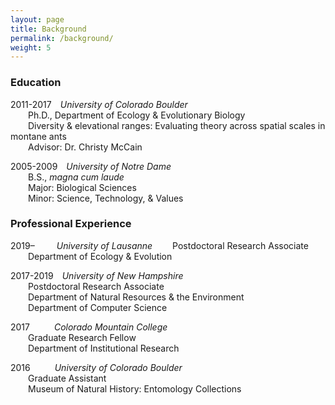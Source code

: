 ```yaml
---
layout: page
title: Background
permalink: /background/
weight: 5
---
```


### Education  
2011-2017&emsp;*University of Colorado Boulder*  
&emsp;&emsp;Ph.D., Department of Ecology & Evolutionary Biology  
&emsp;&emsp;Diversity & elevational ranges: Evaluating theory across spatial scales in montane ants  
&emsp;&emsp;Advisor: Dr. Christy McCain  

2005-2009&emsp;*University of Notre Dame*  
&emsp;&emsp;B.S., *magna cum laude*  
&emsp;&emsp;Major: Biological Sciences  
&emsp;&emsp;Minor: Science, Technology, & Values  

### Professional Experience  
2019–&ensp;&emsp;&emsp;*University of Lausanne*
&emsp;&emsp;Postdoctoral Research Associate  
&emsp;&emsp;Department of Ecology & Evolution  

2017-2019&emsp;*University of New Hampshire*  
&emsp;&emsp;Postdoctoral Research Associate  
&emsp;&emsp;Department of Natural Resources & the Environment  
&emsp;&emsp;Department of Computer Science  

2017&nbsp;&ensp;&emsp;&emsp;*Colorado Mountain College*  
&emsp;&emsp;Graduate Research Fellow  
&emsp;&emsp;Department of Institutional Research  

2016&nbsp;&ensp;&emsp;&emsp;*University of Colorado Boulder*  
&emsp;&emsp;Graduate Assistant  
&emsp;&emsp;Museum of Natural History: Entomology Collections  

